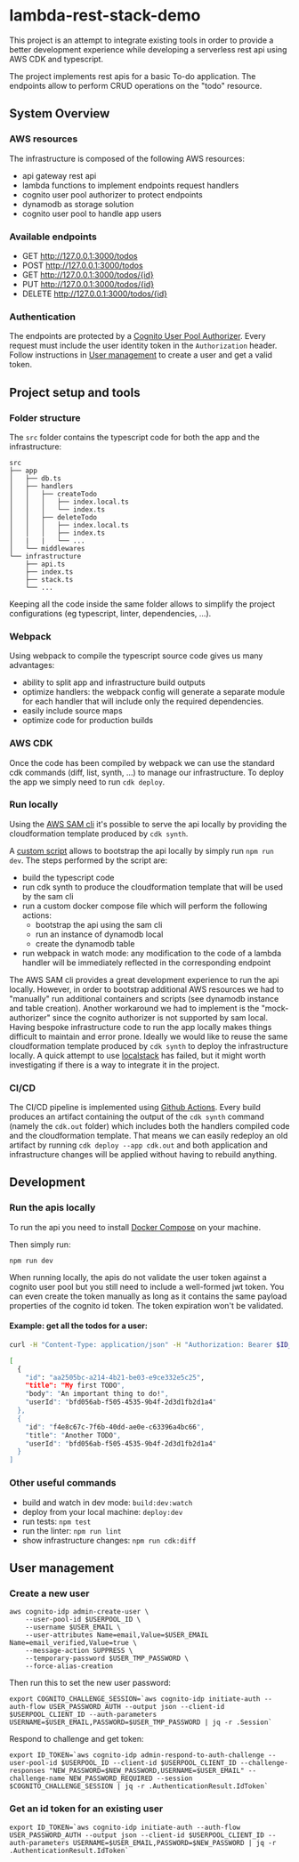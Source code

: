 # lambda-rest-stack-demo

This project is an attempt to integrate existing tools in order to provide a better development experience while developing a serverless rest api using AWS CDK and typescript.

The project implements rest apis for a basic To-do application. The endpoints allow to perform CRUD operations on the "todo" resource.

## System Overview

### AWS resources

The infrastructure is composed of the following AWS resources:

- api gateway rest api
- lambda functions to implement endpoints request handlers
- cognito user pool authorizer to protect endpoints
- dynamodb as storage solution
- cognito user pool to handle app users

### Available endpoints

- GET http://127.0.0.1:3000/todos
- POST http://127.0.0.1:3000/todos
- GET http://127.0.0.1:3000/todos/{id}
- PUT http://127.0.0.1:3000/todos/{id}
- DELETE http://127.0.0.1:3000/todos/{id}

### Authentication

The endpoints are protected by a [Cognito User Pool Authorizer](https://docs.aws.amazon.com/apigateway/latest/developerguide/apigateway-integrate-with-cognito.html). Every request must include the user identity token in the `Authorization` header. Follow instructions in [User management](#user-management) to create a user and get a valid token.

## Project setup and tools

### Folder structure

The `src` folder contains the typescript code for both the app and the infrastructure:

```
src
├── app
│   ├── db.ts
│   ├── handlers
│   │   ├── createTodo
│   │   │   ├── index.local.ts
│   │   │   └── index.ts
│   │   ├── deleteTodo
│   │   │   ├── index.local.ts
│   │   │   ├── index.ts
│   |   |   └── ...
│   └── middlewares
└── infrastructure
    ├── api.ts
    ├── index.ts
    ├── stack.ts
    └── ...
```

Keeping all the code inside the same folder allows to simplify the project configurations (eg typescript, linter, dependencies, ...).

### Webpack

Using webpack to compile the typescript source code gives us many advantages:

- ability to split app and infrastructure build outputs
- optimize handlers: the webpack config will generate a separate module for each handler that will include only the required dependencies.
- easily include source maps
- optimize code for production builds

### AWS CDK

Once the code has been compiled by webpack we can use the standard cdk commands (diff, list, synth, ...) to manage our infrastructure. To deploy the app we simply need to run `cdk deploy`.

### Run locally

Using the [AWS SAM cli](https://github.com/awslabs/aws-sam-cli) it's possible to serve the api locally by providing the cloudformation template produced by `cdk synth`.

A [custom script](./local/run.sh) allows to bootstrap the api locally by simply run `npm run dev`. The steps performed by the script are:

- build the typescript code
- run cdk synth to produce the cloudformation template that will be used by the sam cli
- run a custom docker compose file which will perform the following actions:
    - bootstrap the api using the sam cli
    - run an instance of dynamodb local
    - create the dynamodb table
- run webpack in watch mode: any modification to the code of a lambda handler will be immediately reflected in the corresponding endpoint

The AWS SAM cli provides a great development experience to run the api locally. However, in order to bootstrap additional AWS resources we had to "manually" run additional containers and scripts (see dynamodb instance and table creation). Another workaround we had to implement is the "mock-authorizer" since the cognito authorizer is not supported by sam local. Having bespoke infrastructure code to run the app locally makes things difficult to maintain and error prone. Ideally we would like to reuse the same cloudformation template produced by `cdk synth` to deploy the infrastructure locally. A quick attempt to use [localstack](https://github.com/localstack/localstack) has failed, but it might worth investigating if there is a way to integrate it in the project.

### CI/CD

The CI/CD pipeline is implemented using [Github Actions](https://github.com/features/actions). Every build produces an artifact containing the output of the `cdk synth` command (namely the `cdk.out` folder) which includes both the handlers compiled code and the cloudformation template. That means we can easily redeploy an old artifact by running `cdk deploy --app cdk.out` and both application and infrastructure changes will be applied without having to rebuild anything.

## Development

### Run the apis locally

To run the api you need to install [Docker Compose](https://docs.docker.com/compose/install/) on your machine.

Then simply run:

    npm run dev

When running locally, the apis do not validate the user token against a cognito user pool but you still need to include a well-formed jwt token. You can even create the token manually as long as it contains the same payload properties of the cognito id token. The token expiration won't be validated.

#### Example: get all the todos for a user:

```bash
curl -H "Content-Type: application/json" -H "Authorization: Bearer $ID_TOKEN" http://127.0.0.1:3000/todos

[
  {
    "id": "aa2505bc-a214-4b21-be03-e9ce332e5c25",
    "title": "My first TODO",
    "body": "An important thing to do!",
    "userId": "bfd056ab-f505-4535-9b4f-2d3d1fb2d1a4"
  },
  {
    "id": "f4e8c67c-7f6b-40dd-ae0e-c63396a4bc66",
    "title": "Another TODO",
    "userId": "bfd056ab-f505-4535-9b4f-2d3d1fb2d1a4"
  }
]
```

### Other useful commands

- build and watch in dev mode: `build:dev:watch`
- deploy from your local machine: `deploy:dev`
- run tests: `npm test`
- run the linter: `npm run lint`
- show infrastructure changes: `npm run cdk:diff`

## User management

### Create a new user

    aws cognito-idp admin-create-user \
        --user-pool-id $USERPOOL_ID \
        --username $USER_EMAIL \
        --user-attributes Name=email,Value=$USER_EMAIL Name=email_verified,Value=true \
        --message-action SUPPRESS \
        --temporary-password $USER_TMP_PASSWORD \
        --force-alias-creation

Then run this to set the new user password:

    export COGNITO_CHALLENGE_SESSION=`aws cognito-idp initiate-auth --auth-flow USER_PASSWORD_AUTH --output json --client-id $USERPOOL_CLIENT_ID --auth-parameters USERNAME=$USER_EMAIL,PASSWORD=$USER_TMP_PASSWORD | jq -r .Session`

Respond to challenge and get token:

    export ID_TOKEN=`aws cognito-idp admin-respond-to-auth-challenge --user-pool-id $USERPOOL_ID --client-id $USERPOOL_CLIENT_ID --challenge-responses "NEW_PASSWORD=$NEW_PASSWORD,USERNAME=$USER_EMAIL" --challenge-name NEW_PASSWORD_REQUIRED --session $COGNITO_CHALLENGE_SESSION | jq -r .AuthenticationResult.IdToken`

### Get an id token for an existing user

    export ID_TOKEN=`aws cognito-idp initiate-auth --auth-flow USER_PASSWORD_AUTH --output json --client-id $USERPOOL_CLIENT_ID --auth-parameters USERNAME=$USER_EMAIL,PASSWORD=$NEW_PASSWORD | jq -r .AuthenticationResult.IdToken`
